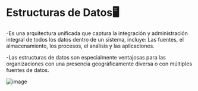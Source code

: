 # Estructuras de Datos🖥️

-Es una arquitectura unificada que captura la integración y administración integral de todos los datos dentro de un sistema, 
incluye: Las fuentes, el almacenamiento, los procesos, el análisis y las aplicaciones.

-Las estructuras de datos son especialmente ventajosas para las organizaciones con una presencia 
geográficamente diversa o con múltiples fuentes de datos.


![image](https://github.com/user-attachments/assets/2112ae97-20f8-4b5a-a1cf-8223d21df530)


